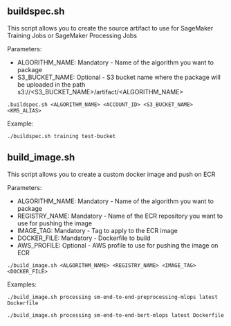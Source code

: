 ## buildspec.sh

This script allows you to create the source artifact to use for SageMaker Training Jobs or SageMaker Processing Jobs

Parameters:
* ALGORITHM_NAME: Mandatory - Name of the algorithm you want to package
* S3_BUCKET_NAME: Optional - S3 bucket name where the package will be uploaded in the path s3://<S3_BUCKET_NAME>/artifact/<ALGORITHM_NAME>

```
.buildspec.sh <ALGORITHM_NAME> <ACCOUNT_ID> <S3_BUCKET_NAME> <KMS_ALIAS>
```

Example:

```
./buildspec.sh training test-bucket
```

## build_image.sh

This script allows you to create a custom docker image and push on ECR

Parameters:
* ALGORITHM_NAME: Mandatory - Name of the algorithm you want to package
* REGISTRY_NAME: Mandatory - Name of the ECR repository you want to use for pushing the image
* IMAGE_TAG: Mandatory - Tag to apply to the ECR image
* DOCKER_FILE: Mandatory - Dockerfile to build
* AWS_PROFILE: Optional - AWS profile to use for pushing the image on ECR

```
./build_image.sh <ALGORITHM_NAME> <REGISTRY_NAME> <IMAGE_TAG> <DOCKER_FILE>
```

Examples:

```
./build_image.sh processing sm-end-to-end-preprocessing-mlops latest Dockerfile
```

```
./build_image.sh processing sm-end-to-end-bert-mlops latest Dockerfile
```